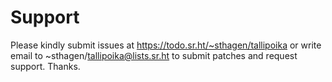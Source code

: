 # Support

Please kindly submit issues at https://todo.sr.ht/~sthagen/tallipoika or write email to ~sthagen/tallipoika@lists.sr.ht to submit patches and request support. Thanks.
